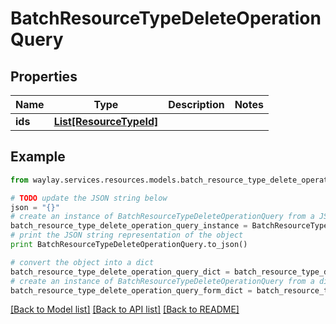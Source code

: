 # BatchResourceTypeDeleteOperationQuery


## Properties

Name | Type | Description | Notes
------------ | ------------- | ------------- | -------------
**ids** | [**List[ResourceTypeId]**](ResourceTypeId.md) |  | 

## Example

```python
from waylay.services.resources.models.batch_resource_type_delete_operation_query import BatchResourceTypeDeleteOperationQuery

# TODO update the JSON string below
json = "{}"
# create an instance of BatchResourceTypeDeleteOperationQuery from a JSON string
batch_resource_type_delete_operation_query_instance = BatchResourceTypeDeleteOperationQuery.from_json(json)
# print the JSON string representation of the object
print BatchResourceTypeDeleteOperationQuery.to_json()

# convert the object into a dict
batch_resource_type_delete_operation_query_dict = batch_resource_type_delete_operation_query_instance.to_dict()
# create an instance of BatchResourceTypeDeleteOperationQuery from a dict
batch_resource_type_delete_operation_query_form_dict = batch_resource_type_delete_operation_query.from_dict(batch_resource_type_delete_operation_query_dict)
```
[[Back to Model list]](../README.md#documentation-for-models) [[Back to API list]](../README.md#documentation-for-api-endpoints) [[Back to README]](../README.md)


